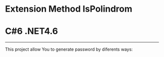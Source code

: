 # Extension Method IsPolindrom
# C#6  .NET4.6

----
This project allow You to generate password by diferents ways:

